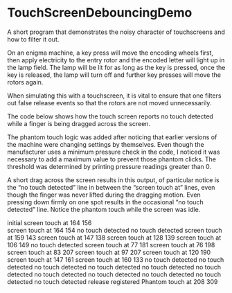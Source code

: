 # TouchScreenDebouncingDemo
A short program that demonstrates the noisy character of touchscreens and how to filter it out.

On an enigma machine, a key press will move the encoding wheels first, then apply electricity to the entry rotor and the encoded letter will light up in the lamp field. The lamp will be lit for as long as the key is pressed, once the key is released, the lamp will turn off and further key presses will move the rotors again.

When simulating this with a touchscreen, it is vital to ensure that one filters out false release events so that the rotors are not moved unnecessarily.

The code below shows how the touch screen reports no touch detected while a finger is being dragged across the screen.

The phantom touch logic was added after noticing that earlier versions of the machine were changing settings by themselves. Even though the manufacturer uses a minimum pressure check in the code, I noticed it was necessary to add a maximum value to prevent those phantom clicks. The threshold was determined by printing pressure readings greater than 0.

A short drag across the screen results in this output, of particular notice is the “no touch detected” line in between the “screen touch at” lines, even though the finger was never lifted during the dragging motion. Even pressing down firmly on one spot results in the occasional “no touch detected” line. Notice the phantom touch while the screen was idle.

initial screen touch at 164 156 <br>
screen touch at 164 154
no touch detected
no touch detected
screen touch at 159 143
screen touch at 147 138
screen touch at 128 139
screen touch at 106 149
no touch detected
screen touch at 77 181
screen touch at 76 198
screen touch at 83 207
screen touch at 97 207
screen touch at 120 190
screen touch at 147 161
screen touch at 160 133
no touch detected
no touch detected
no touch detected
no touch detected
no touch detected
no touch detected
no touch detected
no touch detected
no touch detected
no touch detected
no touch detected
release registered
Phantom touch at 208 309
